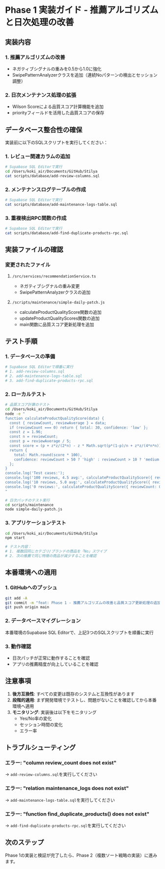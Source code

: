 # Phase 1 実装ガイド - 推薦アルゴリズムと日次処理の改善

## 実装内容

### 1. 推薦アルゴリズムの改善
- ネガティブシグナルの重みを0.5から1.0に強化
- SwipePatternAnalyzerクラスを追加（連続Noパターンの検出とセッション調整）

### 2. 日次メンテナンス処理の拡張
- Wilson Scoreによる品質スコア計算機能を追加
- priorityフィールドを活用した品質スコアの保存

## データベース整合性の確保

実装前に以下のSQLスクリプトを実行してください：

### 1. レビュー関連カラムの追加
```bash
# Supabase SQL Editorで実行
cd /Users/koki_air/Documents/GitHub/Stilya
cat scripts/database/add-review-columns.sql
```

### 2. メンテナンスログテーブルの作成
```bash
# Supabase SQL Editorで実行
cat scripts/database/add-maintenance-logs-table.sql
```

### 3. 重複検出RPC関数の作成
```bash
# Supabase SQL Editorで実行
cat scripts/database/add-find-duplicate-products-rpc.sql
```

## 実装ファイルの確認

### 変更されたファイル
1. `/src/services/recommendationService.ts`
   - ネガティブシグナルの重み変更
   - SwipePatternAnalyzerクラスの追加

2. `/scripts/maintenance/simple-daily-patch.js`
   - calculateProductQualityScore関数の追加
   - updateProductQualityScores関数の追加
   - main関数に品質スコア更新処理を追加

## テスト手順

### 1. データベースの準備
```bash
# Supabase SQL Editorで順番に実行
# 1. add-review-columns.sql
# 2. add-maintenance-logs-table.sql
# 3. add-find-duplicate-products-rpc.sql
```

### 2. ローカルテスト
```bash
# 品質スコア計算のテスト
cd /Users/koki_air/Documents/GitHub/Stilya
node -e "
function calculateProductQualityScore(data) {
  const { reviewCount, reviewAverage } = data;
  if (reviewCount === 0) return { total: 30, confidence: 'low' };
  const z = 1.96;
  const n = reviewCount;
  const p = reviewAverage / 5;
  const score = (p + z*z/(2*n) - z * Math.sqrt(p*(1-p)/n + z*z/(4*n*n))) / (1 + z*z/n);
  return {
    total: Math.round(score * 100),
    confidence: reviewCount > 50 ? 'high' : reviewCount > 10 ? 'medium' : 'low'
  };
}
console.log('Test cases:');
console.log('100 reviews, 4.5 avg:', calculateProductQualityScore({ reviewCount: 100, reviewAverage: 4.5 }));
console.log('10 reviews, 5.0 avg:', calculateProductQualityScore({ reviewCount: 10, reviewAverage: 5.0 }));
console.log('0 reviews:', calculateProductQualityScore({ reviewCount: 0, reviewAverage: 0 }));
"

# 日次パッチのテスト実行
cd scripts/maintenance
node simple-daily-patch.js
```

### 3. アプリケーションテスト
```bash
cd /Users/koki_air/Documents/GitHub/Stilya
npm start

# テスト内容：
# 1. 複数回同じカテゴリ/ブランドの商品を「No」スワイプ
# 2. 次の推薦で同じ特徴の商品が減少することを確認
```

## 本番環境への適用

### 1. GitHubへのプッシュ
```bash
git add -A
git commit -m "feat: Phase 1 - 推薦アルゴリズムの改善と品質スコア更新処理の追加"
git push origin main
```

### 2. データベースマイグレーション
本番環境のSupabase SQL Editorで、上記3つのSQLスクリプトを順番に実行

### 3. 動作確認
- 日次パッチが正常に動作することを確認
- アプリの推薦精度が向上していることを確認

## 注意事項

1. **後方互換性**: すべての変更は既存のシステムと互換性があります
2. **段階的適用**: まず開発環境でテストし、問題がないことを確認してから本番環境へ適用
3. **モニタリング**: 実装後は以下をモニタリング
   - Yes/No率の変化
   - セッション時間の変化
   - エラー率

## トラブルシューティング

### エラー: "column review_count does not exist"
→ `add-review-columns.sql`を実行してください

### エラー: "relation maintenance_logs does not exist"
→ `add-maintenance-logs-table.sql`を実行してください

### エラー: "function find_duplicate_products() does not exist"
→ `add-find-duplicate-products-rpc.sql`を実行してください

## 次のステップ

Phase 1の実装と検証が完了したら、Phase 2（複数ソート戦略の実装）に進みます。
